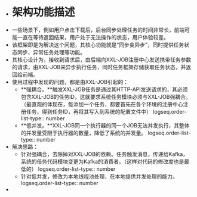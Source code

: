 - # 架构功能描述
- 一些场景下，例如用户点击下载后，后台同步处理任务的时间非常长，前端可能一直在等待返回结果，用户处于无法操作的状态，用户体验较差。
- 该框架即是为解决这个问题，其核心功能就是“同步变异步”，同时提供任务状态同步、异常任务处理等功能。
- 其核心设计为，接收到请求后，由后端向XXL-JOB注册中心发送携带任务参数的请求，由XXL-JOB来异步执行任务，同时任务框架存储获取任务状态，并返回给前端。
- 使用过程中发现的问题，都是由XXL-JOB引起的：
	- **强耦合。**触发XXL-JOB任务是通过其HTTP-API发送请求的，其必须包含XXL-JOB的任务ID，这就要求系统任务模块必须与XXL-JOB强耦合。（最直观的体现在，每添加一个任务，都要首先在各个环境的注册中心注册任务，得到任务ID，再将其写入到系统的配置文件中）
	  logseq.order-list-type:: number
	- **低并发。**XXL-JOB同一个执行器的同一个JOB无法并发执行，其整体的并发量受限于执行器的数量，降低了系统的并发量。
	  logseq.order-list-type:: number
- 解决思路：
	- 针对强耦合，去除掉对XXL-JOB的依赖。任务触发消息，传递给Kafka，系统的任务代码模块变更为Kafka的消费者。（这样对代码的修改度也是最低的）
	  logseq.order-list-type:: number
	- 针对低并发，修改为本地线程池处理，在本地提供并发处理的能力。
	  logseq.order-list-type:: number
-